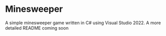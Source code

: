 # Minesweeper
A simple minesweeper game written in C# using Visual Studio 2022. 
A more detailed README coming soon 

